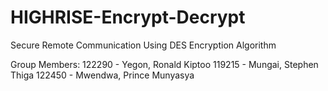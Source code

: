 # HIGHRISE-Encrypt-Decrypt
Secure Remote Communication Using DES Encryption Algorithm

Group Members:
122290 - Yegon, Ronald Kiptoo
119215 - Mungai, Stephen Thiga
122450 - Mwendwa, Prince Munyasya

